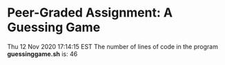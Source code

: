 # Peer-Graded Assignment: A Guessing Game
Thu 12 Nov 2020 17:14:15 EST
The number of lines of code in the program **guessinggame.sh** is:
46
